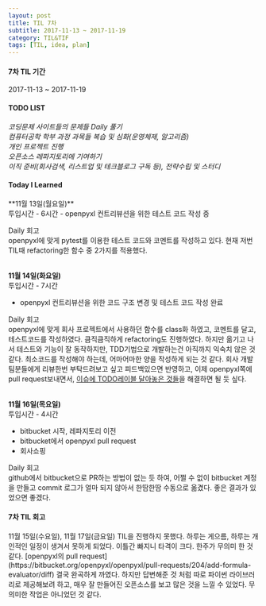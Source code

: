 ```yaml
---
layout: post
title: TIL 7차
subtitle: 2017-11-13 ~ 2017-11-19
category: TIL&TIF
tags: [TIL, idea, plan]
---
```

<h4>7차 TIL 기간</h4>
2017-11-13 ~ 2017-11-19

<h4>TODO LIST</h4>
<i class="fa fa-square-o" aria-hidden="true"> 코딩문제 사이트들의 문제들 Daily 풀기</i><br/>
<i class="fa fa-square-o" aria-hidden="true"> 컴퓨터공학 학부 과정 과목들 복습 및 심화(운영체제, 알고리즘)</i><br/>
<i class="fa fa-square-o" aria-hidden="true"> 개인 프로젝트 진행</i><br/>
<i class="fa fa-check-square-o" aria-hidden="true"> 오픈소스 레파지토리에 기여하기</i><br/>
<i class="fa fa-check-square-o" aria-hidden="true"> 이직 준비(회사검색, 리스트업 및 테크블로그 구독 등), 전략수립 및 스터디</i><br/>


<h4>Today I Learned</h4>
**11월 13일(월요일)**<br/>
투입시간 - 6시간
- openpyxl 컨트리뷰션을 위한 테스트 코드 작성 중

Daily 회고<br/>
openpyxl에 맞게 pytest를 이용한 테스트 코드와 코멘트를 작성하고 있다. 현재 저번 TIL때 refactoring한 함수 중 2가지를 적용했다.


<br/>**11월 14일(화요일)**<br/>
투입시간 - 7시간
- openpyxl 컨트리뷰션을 위한 코드 구조 변경 및 테스트 코드 작성 완료 

Daily 회고<br/>
openpyxl에 맞게 회사 프로젝트에서 사용하던 함수를 class화 하였고, 코멘트를 달고, 테스트코드를 작성하였다. 큼직큼직하게 refactoring도 진행하였다.
하지만 옮기고 나서 테스트와 기능이 잘 동작하지만, TDD기법으로 개발하는건 아직까지 익숙치 않은 것 같다. 최소코드를 작성해야 하는데, 어마어마한 양을
작성하게 되는 것 같다. 회사 개발팀분들에게 리뷰한번 부탁드려보고 싶고 피드백있으면 반영하고, 이제 openpyxl쪽에 pull request보내면서,
[이슈에 TODO레이블 달아놓은 것들](https://github.com/seongwoopark/openpyxl/issues)을 해결하면 될 듯 싶다.


<br/>**11월 16일(목요일)**<br/>
투입시간 - 4시간
- bitbucket 시작, 레파지토리 이전
- bitbucket에서 openpyxl pull request
- 회사쇼핑

Daily 회고<br/>
github에서 bitbucket으로 PR하는 방법이 없는 듯 하여, 어쩔 수 없이 bitbucket 계정을 만들고 commit 로그가 얼마 되지 않아서 한땀한땀 수동으로 옮겼다.
좋은 결과가 있었으면 좋겠다.


<h4>7차 TIL 회고</h4>
11월 15일(수요일), 11월 17일(금요일) TIL을 진행하지 못했다. 하루는 게으름, 하루는 개인적인 일정이 생겨서 못하게 되었다. 이틀간 빠지니 타격이 크다.
한주가 무의미 한 것 같다. [openpyxl의 pull request](https://bitbucket.org/openpyxl/openpyxl/pull-requests/204/add-formula-evaluator/diff) 
결국 완곡하게 까였다. 하지만 답변해준 것 처럼 따로 파이썬 라이브러리로 제공해보려 하고, 매우 잘 만들어진 오픈소스를 보고 많은 것을 느낄 수 있었다.
무의미한 작업은 아니었던 것 같다.